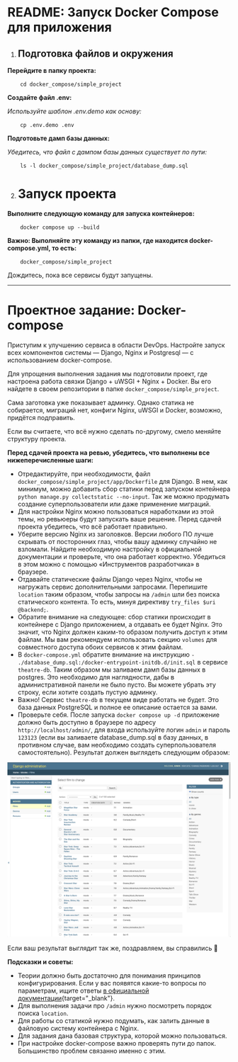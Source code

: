 # README: Запуск Docker Compose для приложения


1. ## Подготовка файлов и окружения

__Перейдите в папку проекта:__

        cd docker_compose/simple_project

__Создайте файл .env:__

_Используйте шаблон .env.demo как основу:_

        cp .env.demo .env

__Подготовьте дамп базы данных:__

_Убедитесь, что файл с дампом базы данных существует по пути:_

        ls -l docker_compose/simple_project/database_dump.sql

   

2. # Запуск проекта

__Выполните следующую команду для запуска контейнеров:__

        docker compose up --build

__Важно: Выполняйте эту команду из папки, где находится docker-compose.yml, то есть:__

        docker_compose/simple_project

Дождитесь, пока все сервисы будут запущены.

----------------------

# Проектное задание: Docker-compose

Приступим к улучшению сервиса в области DevOps. Настройте запуск всех компонентов системы — Django, Nginx и Postgresql — с использованием docker-compose.

Для упрощения выполнения задания мы подготовили проект, где настроена работа связки Django + uWSGI + Nginx + Docker. Вы его найдете в своем репозитории в папке `docker_compose/simple_project`.

Сама заготовка уже показывает админку. Однако статика не собирается, миграций нет, конфиги Nginx, uWSGI и Docker, возможно, придётся подправить.

Если вы считаете, что всё нужно сделать по-другому, смело меняйте структуру проекта.

**Перед сдачей проекта на ревью, убедитесь, что выполнены все нижеперечисленные шаги:**

- Отредактируйте, при необходимости, файл `docker_compose/simple_project/app/Dockerfile` для Django. В нем, как минимум, можно добавить сбор статики перед запуском контейнера `python manage.py collectstatic --no-input`. Так же можно продумать создание суперпользователи или даже применение миграций.
- Для настройки Nginx можно пользоваться наработками из этой темы, но ревьюеры будут запускать ваше решение. Перед сдачей проекта убедитесь, что всё работает правильно.
- Уберите версию Nginx из заголовков. Версии любого ПО лучше скрывать от посторонних глаз, чтобы вашу админку случайно не взломали. Найдите необходимую настройку в официальной документации и проверьте, что она работает корректно. Убедиться в этом можно с помощью «Инструментов разработчика» в браузере.
- Отдавайте статические файлы Django через Nginx, чтобы не нагружать сервис дополнительными запросами. Перепишите `location` таким образом, чтобы запросы на `/admin` шли без поиска статического контента. То есть, минуя директиву `try_files $uri @backend;`.
- Обратите внимание на следующее: сбор статики происходит в контейнере с Django приложением, а отдавать ее будет Nginx. Это значит, что Nginx должен каким-то образом получить доступ к этим файлам. Мы вам рекомендуем использовать секцию `volumes` для совместного доступа обоих сервисов к этим файлам.
- В `docker-compose.yml` обратите внимание на инструкцию `- ./database_dump.sql:/docker-entrypoint-initdb.d/init.sql` в сервисе `theatre-db`. Таким образом мы заливаем дамп базы данных в postgres. Это необходимо для наглядности, дабы в административной панели не было пусто. Вы можете убрать эту строку, если хотите создать пустую админку. 
- Важно! Сервис `theatre-db` в текущем виде работать не будет. Это база данных PostgreSQL и полное ее описание остается за вами.
- Проверьте себя. После запуска `docker compose up -d` приложение должно быть доступно в браузере по адресу `http://localhost/admin/`, для входа используйте логин `admin` и пароль `123123` (если вы заливаете database_dump.sql в базу данных, в противном случае, вам необходимо создать суперпользователя самостоятельно). Результат должен выглядеть следующим образом:

![image](django_example.png)

Если ваш результат выглядит так же, поздравляем, вы справились 🎉

**Подсказки и советы:**

- Теории должно быть достаточно для понимания принципов конфигурирования. Если у вас появятся какие-то вопросы по параметрам, ищите ответы [в официальной документации](https://nginx.org/ru/){target="_blank"}.
- Для выполнения задачи про `/admin` нужно посмотреть порядок поиска `location`.
- Для работы со статикой нужно подумать, как залить данные в файловую систему контейнера с Nginx.
- Для задания дана базовая структура, которой можно пользоваться.
- При настройке docker-compose важно проверять пути до папок. Большинство проблем связанно именно с этим.

